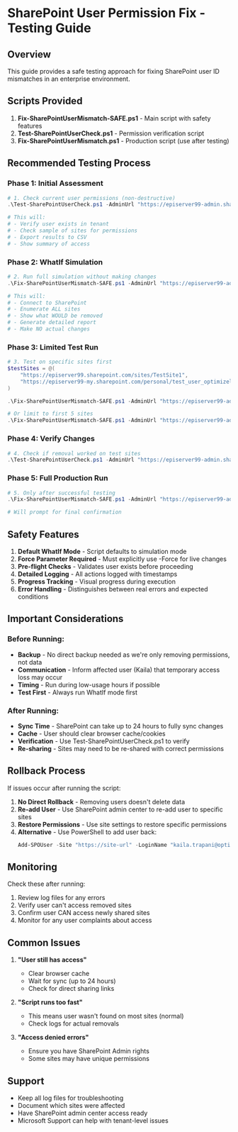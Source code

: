 # SharePoint User Permission Fix - Testing Guide

## Overview
This guide provides a safe testing approach for fixing SharePoint user ID mismatches in an enterprise environment.

## Scripts Provided

1. **Fix-SharePointUserMismatch-SAFE.ps1** - Main script with safety features
2. **Test-SharePointUserCheck.ps1** - Permission verification script
3. **Fix-SharePointUserMismatch.ps1** - Production script (use after testing)

## Recommended Testing Process

### Phase 1: Initial Assessment
```powershell
# 1. Check current user permissions (non-destructive)
.\Test-SharePointUserCheck.ps1 -AdminUrl "https://episerver99-admin.sharepoint.com/" -UserToCheck "kaila.trapani@optimizely.com"

# This will:
# - Verify user exists in tenant
# - Check sample of sites for permissions
# - Export results to CSV
# - Show summary of access
```

### Phase 2: WhatIf Simulation
```powershell
# 2. Run full simulation without making changes
.\Fix-SharePointUserMismatch-SAFE.ps1 -AdminUrl "https://episerver99-admin.sharepoint.com/" -UserToRemove "kaila.trapani@optimizely.com" -WhatIf

# This will:
# - Connect to SharePoint
# - Enumerate ALL sites
# - Show what WOULD be removed
# - Generate detailed report
# - Make NO actual changes
```

### Phase 3: Limited Test Run
```powershell
# 3. Test on specific sites first
$testSites = @(
    "https://episerver99.sharepoint.com/sites/TestSite1",
    "https://episerver99-my.sharepoint.com/personal/test_user_optimizely_com"
)

.\Fix-SharePointUserMismatch-SAFE.ps1 -AdminUrl "https://episerver99-admin.sharepoint.com/" -UserToRemove "kaila.trapani@optimizely.com" -TestSiteUrls $testSites -Force -WhatIf:$false

# Or limit to first 5 sites
.\Fix-SharePointUserMismatch-SAFE.ps1 -AdminUrl "https://episerver99-admin.sharepoint.com/" -UserToRemove "kaila.trapani@optimizely.com" -LimitSites 5 -Force -WhatIf:$false
```

### Phase 4: Verify Changes
```powershell
# 4. Check if removal worked on test sites
.\Test-SharePointUserCheck.ps1 -AdminUrl "https://episerver99-admin.sharepoint.com/" -UserToCheck "kaila.trapani@optimizely.com" -SiteUrls $testSites
```

### Phase 5: Full Production Run
```powershell
# 5. Only after successful testing
.\Fix-SharePointUserMismatch-SAFE.ps1 -AdminUrl "https://episerver99-admin.sharepoint.com/" -UserToRemove "kaila.trapani@optimizely.com" -Force -WhatIf:$false

# Will prompt for final confirmation
```

## Safety Features

1. **Default WhatIf Mode** - Script defaults to simulation mode
2. **Force Parameter Required** - Must explicitly use -Force for live changes
3. **Pre-flight Checks** - Validates user exists before proceeding
4. **Detailed Logging** - All actions logged with timestamps
5. **Progress Tracking** - Visual progress during execution
6. **Error Handling** - Distinguishes between real errors and expected conditions

## Important Considerations

### Before Running:
- **Backup** - No direct backup needed as we're only removing permissions, not data
- **Communication** - Inform affected user (Kaila) that temporary access loss may occur
- **Timing** - Run during low-usage hours if possible
- **Test First** - Always run WhatIf mode first

### After Running:
- **Sync Time** - SharePoint can take up to 24 hours to fully sync changes
- **Cache** - User should clear browser cache/cookies
- **Verification** - Use Test-SharePointUserCheck.ps1 to verify
- **Re-sharing** - Sites may need to be re-shared with correct permissions

## Rollback Process

If issues occur after running the script:

1. **No Direct Rollback** - Removing users doesn't delete data
2. **Re-add User** - Use SharePoint admin center to re-add user to specific sites
3. **Restore Permissions** - Use site settings to restore specific permissions
4. **Alternative** - Use PowerShell to add user back:
   ```powershell
   Add-SPOUser -Site "https://site-url" -LoginName "kaila.trapani@optimizely.com" -Group "Members"
   ```

## Monitoring

Check these after running:
1. Review log files for any errors
2. Verify user can't access removed sites
3. Confirm user CAN access newly shared sites
4. Monitor for any user complaints about access

## Common Issues

1. **"User still has access"**
   - Clear browser cache
   - Wait for sync (up to 24 hours)
   - Check for direct sharing links

2. **"Script runs too fast"**
   - This means user wasn't found on most sites (normal)
   - Check logs for actual removals

3. **"Access denied errors"**
   - Ensure you have SharePoint Admin rights
   - Some sites may have unique permissions

## Support

- Keep all log files for troubleshooting
- Document which sites were affected
- Have SharePoint admin center access ready
- Microsoft Support can help with tenant-level issues